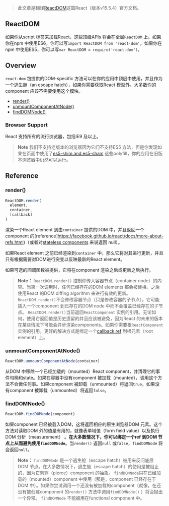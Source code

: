 > 此文章是翻译[ReactDOM](https://facebook.github.io/react/docs/react-dom.html)这篇React（版本v15.5.4）官方文档。

## ReactDOM

如果你从script 标签来加载React，这些顶级APIs 将会在全局`ReactDOM` 上。如果你在npm 中使用ES6，你可以写`import ReactDOM from 'react-dom'`。如果你在npm 中使用ES5，你可以写`var ReactDOM = require('react-dom')`。

## Overview

`react-dom` 包提供的DOM-specific 方法可以在你的应用中顶层中使用，并且作为一个逃生舱（an escape hatch），如果你需要获取React 模型外。大多数你的component 应该不需要使用这个模块。


* [render()](https://facebook.github.io/react/docs/react-dom.html#render)
* [unmountComponentAtNode()](https://facebook.github.io/react/docs/react-dom.html#unmountcomponentatnode)
* [findDOMNode()](https://facebook.github.io/react/docs/react-dom.html#finddomnode)


### Browser Support

React 支持所有的流行浏览器，包括IE9 及以上。

> **Note**
我们不支持老版本的浏览器因为它们不支持ES5 方法，但是你发现如果在页面中使用了[es5-shim and es5-sham](https://github.com/es-shims/es5-shim) 这些polyfill，你的应用在旧版本浏览器中仍然可以运行。

## Reference

### render()

```jsx
ReactDOM.render(
  element,
  container,
  [callback]
)
```
渲染一个React element 到由`container` 提供的DOM 中，并且返回一个component 的[reference]https://facebook.github.io/react/docs/more-about-refs.html)（或者对[stateless components](https://facebook.github.io/react/docs/components-and-props.html#functional-and-class-components) 来说返回 null）。

如果React element 之前已经渲染到`container` 中，那么它将对其进行更新，并且只有根据需要对DOM进行突变以反映最新的React element。

如果可选的回调函数被提供，它将在component 渲染之后或更新之后执行。

>**Note：**
`ReactDOM.render()` 控制你传入容器节点（container node）的内容。当第一次调用时，任何已经存在的DOM elements 都会被替换。之后使用React 的DOM diffing algorithm 来进行有效的更新。
`ReactDOM.render()`不会修改容器节点（只是修改容器的子节点）。它可能插入一个component 到已存在的DOM node 中而不会覆盖已经存在的子节点。
`ReactDOM.render()`当前返回`ReactComponent` 实例的引用。无论如何，使用它返回值是历史遗留的并且应该被避免，因为React 的未来的版本在某些情况下可能会异步渲染components。如果你需要根`ReactComponent` 实例的引用，更好的解决方式是绑定一个[callback ref](https://facebook.github.io/react/docs/more-about-refs.html#the-ref-callback-attribute) 到根元素（root element）上。

### unmountComponentAtNode()

```jsx
ReactDOM.unmountComponentAtNode(container)
```
从DOM 中移除一个已经加载的（mounted）React component，并清理它的事件句柄和state。如果在容器中没有component 被加载（mounted），调用这个方法不会做任何事。如果component 被卸载（unmounted）将返回`true`，如果没有component 被卸载（unmounted）将返回`false`。

### findDOMNode()

```jsx
ReactDOM.findDOMNode(component)
```
如果component 已经被载入DOM，这将返回相应的原生浏览器DOM 元素。这个方法对读取DOM 外的值是有用的，就像表单域值（form field value）以及执行DOM 分析（measurement） 。**在大多数情况下，你可以绑定一个ref 到DOM 节点上从而避免使用`findDOMNode`**。当`render()` 返回`null` 或`false`，`findDOMNode` 将会返回`null`。

>**Note：**
`findDOMNode` 是一个逃生舱（escape hatch）被用来反问底层DOM 节点。在大多数情况下，逃生舱（escape hatch）的使用是被阻止的，因为它刺穿（pierce）component 的抽象。
`findDOMNode`只在已经加载的（mounted）component 中使用（那是，component 已经存在于DOM 中）。如果你尝试调用一个还没有被加载的component（就像，在还没有被创建component 的`render()` 方法中调用`findDOMNode()` ）将会抛出一个异常。
`findDOMNode` 不能被用在functional component 中。
